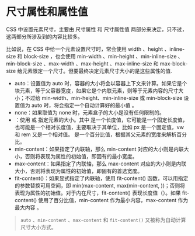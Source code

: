 # 尺寸属性和属性值

CSS 中设置元素尺寸，主要由 尺寸属性 和 尺寸属性值 两部分来决定，只不过，这两部分所涉及到的内容比较多。

比如说，在 CSS 中给一个元素设置尺寸时，常会使用 width 、height 、inline-size 和 block-size ，也会使用 min-width 、min-height 、min-inline-size 、min-block-size 、max-width 、max-height 、max-inline-size 和 max-block-size 给元素限定一个尺寸。但要最终决定元素尺寸大小的是这些属性的值.

* auto：设置值为 auto 时，容器的大小将会以容器上下文来计算。如果它是个块元素，等于父容器宽度，如果它是个内联元素，则等于元素内容的尺寸大小；不过给 min-width、min-height、min-inline-size 或 min-block-size 设置值为 auto 时，将会指定一个自动计算好的最小值 。
* none：如果取值为 none 时，元素盒子的大小是没有任何限制的。
* <length-percentage>：使用 <length> 或 <percent> 指定元素的大小。其中 <length> 是一个长度值，它可能是一个固定长度值，也可能是一个相对长度值，主要取决于其单位，比如 px 是一个固定值，vw 和 rem 又是一个相对值。<percent> 是一个百分比值，根据其父元素的宽度来解析百分比。
* min-content：如果指定了内联轴，那么 min-content 对应的大小则是内联大小，否则将表现为属性的初始值，即固有的最小宽度。
* max-content：如果指定了内联轴，那么 max-content 对应的大小则是内联大小，否则将表现为属性的初始值，即固有的首选宽度。
* fit-content()：如果显式指定了内联轴，使用 fit-content() 函数，可以用指定的参数替换可用空间，即 min(max-content, max(min-content, <length-percentage>))；否则将表现为属性的初始值。对于内在尺寸，fit-content(<length>) 表现长度值（<length>）。如果 fit-content() 使用了百分比值，min-content 作为最小内容，max-content 作为最大内容 。

> `auto` 、`min-content` 、`max-content` 和 `fit-content()` 又被称为自动计算尺寸大小方式。

